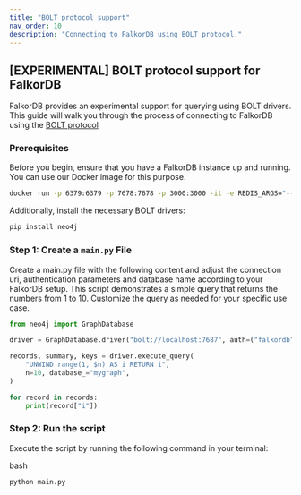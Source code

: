 ```yaml
---
title: "BOLT protocol support"
nav_order: 10
description: "Connecting to FalkorDB using BOLT protocol."
---
```


## [EXPERIMENTAL] BOLT protocol support for FalkorDB 

FalkorDB provides an experimental support for querying using BOLT drivers.
This guide will walk you through the process of connecting to FalkorDB using the [BOLT protocol](https://en.wikipedia.org/wiki/Bolt_(network_protocol))

### Prerequisites

Before you begin, ensure that you have a FalkorDB instance up and running.
You can use our Docker image for this purpose.

```bash
docker run -p 6379:6379 -p 7678:7678 -p 3000:3000 -it -e REDIS_ARGS="--requirepass falkordb" -e FALKORDB_ARGS="BOLT_PORT 7678" --rm falkordb/falkordb:latest
```

Additionally, install the necessary BOLT drivers:

```bash
pip install neo4j
```

### Step 1: Create a `main.py` File

Create a main.py file with the following content and adjust the connection uri, authentication parameters and database name according to your FalkorDB setup. This script demonstrates a simple query that returns the numbers from 1 to 10. Customize the query as needed for your specific use case.

```python
from neo4j import GraphDatabase

driver = GraphDatabase.driver("bolt://localhost:7687", auth=("falkordb", ""))

records, summary, keys = driver.execute_query(
    "UNWIND range(1, $n) AS i RETURN i",
    n=10, database_="mygraph",
)

for record in records:
    print(record["i"])
```

### Step 2: Run the script

Execute the script by running the following command in your terminal:

bash
```bash
python main.py
```

